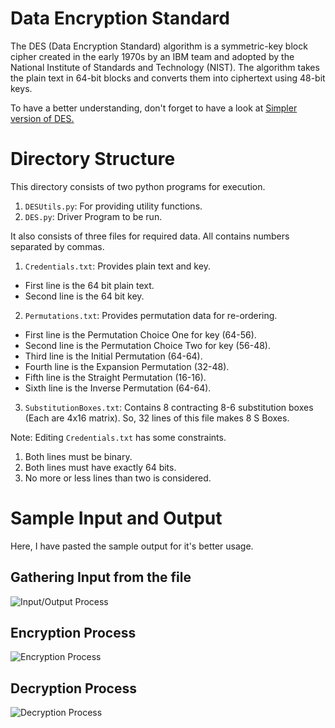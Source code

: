 # Data Encryption Standard
The DES (Data Encryption Standard) algorithm is a symmetric-key block cipher created in the early 1970s by an IBM team and adopted by the National Institute of Standards and Technology (NIST). The algorithm takes the plain text in 64-bit blocks and converts them into ciphertext using 48-bit keys.

To have a better understanding, don't forget to have a look at [Simpler version of DES.](https://github.com/SyedSahil80328/information-security/tree/main/SDES)

# Directory Structure
This directory consists of two python programs for execution.
1. `DESUtils.py`: For providing utility functions.
2. `DES.py`: Driver Program to be run.

It also consists of three files for required data. All contains numbers separated by commas.
1. `Credentials.txt`: Provides plain text and key.
  - First line is the 64 bit plain text.
  - Second line is the 64 bit key.
2. `Permutations.txt`: Provides permutation data for re-ordering.
  - First line is the Permutation Choice One for key (64-56).
  - Second line is the Permutation Choice Two for key (56-48).
  - Third line is the Initial Permutation (64-64).
  - Fourth line is the Expansion Permutation (32-48).
  - Fifth line is the Straight Permutation (16-16).
  - Sixth line is the Inverse Permutation (64-64).
3. `SubstitutionBoxes.txt`: Contains 8 contracting 8-6 substitution boxes (Each are 4x16 matrix). So, 32 lines of this file makes 8 S Boxes. 

Note: Editing `Credentials.txt` has some constraints.
1. Both lines must be binary.
2. Both lines must have exactly 64 bits.
3. No more or less lines than two is considered.

# Sample Input and Output
Here, I have pasted the sample output for it's better usage.

## Gathering Input from the file
![Input/Output Process](IO%20process.png)

## Encryption Process
![Encryption Process](Encryption.png)

## Decryption Process
![Decryption Process](Decryption.png)
